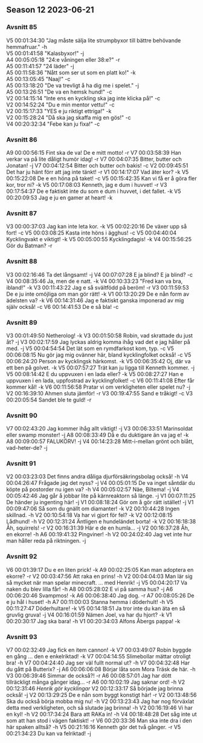 ## Season 12 2023-06-21  

### Avsnitt 85  
V5 00:01:34:30 "Jag måste sälja lite strumpbyxor till bättre behövande hemmafruar." -h  
V5 00:01:41:58 "Kalasbyxor!" -j  
A4 00:05:05:18 "24:e våningen eller 38:e?" -r  
A5 00:11:41:57 "24 läder" -j  
A5 00:11:58:36 "Nått som ser ut som en platt ko!" -k  
A5 00:13:05:45 "Naaj!" -c  
A5 00:13:18:20 "De va trevligt å ha dig me i spelet." -j  
A5 00:13:26:51 "De va en hemsk hund!" -c  
V2 00:14:15:14 "Inte ens en kyckling ska jag inte klicka på!" -c  
V2 00:14:52:24 "Du e min mentor vettu!" -c  
V2 00:15:17:33 "YES e ju riktigt ettriga!" -k  
V2 00:15:28:24 "Då ska jag skaffa mig en gös!" -c  
V4 00:20:32:34 "Febe kan ju fixa!" -c  

### Avsnitt 86
A9 00:00:56:15 Fint ska de va! De e mitt motto! -r 
V7 00:03:58:39 Han verkar va på lite dåligt humör idag! -r 
V7 00:04:07:35 Bitter, butter och Jonatan! -j 
V7 00:04:12:54 Bitter och butter och bakis! -c 
V2 00:09:45:51 Det har ju hänt förr att jag inte tänkt! -r 
V1 00:14:17:07 Vad äter kor? -k 
V5 00:15:22:08 De e en höna på taket! -c 
V5 00:15:42:35 Kan vi få er å göra fler kor, tror ni? -k 
V5 00:17:08:03 Kenneth, jag e dum i huvvet! -r 
V3 00:17:54:37 De e faktiskt inte du som e dum i huvvet, i det fallet. -k 
V5 00:20:09:53 Jag e ju en gamer at heart! -k 

### Avsnitt 87 
V3 00:00:37:03 Jag kan inte leta kor. -k 
V5 00:02:20:16 De växer upp så fort! -c 
V5 00:03:08:25 Kasta inte höns i ägghus! -c 
V5 00:04:40:04 Kycklingvakt e viktigt! -k 
V5 00:05:00:55 Kycklingdagis! -k 
V4 00:15:56:25 Gör du Batman? -r 

### Avsnitt 88 
V3 00:02:16:46 Ta det långsamt! -j 
V4 00:07:07:28 E ja blind? E ja blind? -c 
V4 00:08:35:46 Ja, men de e natt. -k 
V4 00:10:33:23 "Fred kan va bra, ibland!" -k 
V3 00:11:43:22 Jag e så svältfödd på beröm! -r 
V3 00:11:59:53 De e ju inte omöjliga om man gör rätt! -k 
V1 00:13:20:29 De e nån form av ädelsten va? -k 
V6 00:14:31:46 Jag e faktiskt ganska imponerad av mig själv också! -c 
V6 00:14:41:53 De e så bla! -c 

### Avsnitt 89 
V3 00:01:49:50 Netherolog! -k 
V3 00:01:50:58 Robin, vad skrattade du just åt? -j 
V3 00:02:17:59 Jag lyckas aldrig komma ihåg vad det e jag håller på med. -j 
V5 00:04:54:54 Det lät som en rymdfarkost kom, typ. -c 
V5 00:06:08:15 Nu gör jag mig ovänner här, bland kycklingfolket också! -c 
V5 00:06:24:20 Person av kycklingsk härkomst. -k 
V5 00:06:35:42 Oj, där va ett ben på golvet. -k 
V5 00:07:57:27 Trät kan ju ligga till Kenneth kommer. -j 
V5 00:08:14:42 E du uppvuxen i en lada eller? -k 
V5 00:08:27:27 Han e uppvuxen i en lada, uppfostrad av kycklingfolket! -c 
V6 00:11:41:08 Efter får kommer kål! -k 
V6 00:11:56:58 Pratar vi om verkligheten eller spelet nu? -j 
V2 00:16:39:10 Ahmen sluta jämför! -r 
V3 00:19:47:55 Sand e tråkigt! -c
V3 00:20:05:54 Sandet ble te guld! -r  

### Avsnitt 90 
V7 00:02:43:20 Jag kommer ihåg allt viktigt! -j 
V3 00:06:33:51 Marinsoldat eller swamp monster! -j 
A8 00:08:33:49 Då e du duktigare än va jag e! -k 
A8 00:09:00:57 FALUKÖRV! -j
V4 00:14:23:28 Mitt-i-mellan grönt och blått, vad-heter-de? -j 

### Avsnitt 91 
V2 00:03:23:03 Det finns andra dåliga djurförsäkringsbolag också! -h 
V4 00:04:26:47 Frågade jag det nyss? -j 
V4 00:05:01:15 De va inget såntdär du köpte på postorder nu igen va? -h 
V4 00:05:02:57 Näe, Biltema! -j 
V4 00:05:42:46 Jag går å jobbar lite på kärnreaktorn så länge. -j
V1 00:07:11:25 De händer ju ingenting här! -j 
V1 00:08:18:24 Gör om å gör rätt istället! -j 
V1 00:09:47:06 Så som du gnällt om diamanter! -k 
V2 00:10:44:28 Ingen skillnad. -h 
V2 00:10:54:18 Va har vi gjort för fel? -k 
V2 00:12:08:15 Lådhund! -h 
V2 00:12:31:24 Äntligen e hundeländet borta! -k
V2 00:16:18:38 Åh, squirrels! -r 
V2 00:16:31:39 Här e de en humla... -j 
V2 00:16:37:28 Åh, en ekorre! -h 
A6 00:19:41:32 Pingviner! -h 
V2 00:24:02:40 Jag vet inte hur man håller reda på riktningen. -j 

### Avsnitt 92 
V6 00:01:39:17 Du e en liten prick! -k 
A9 00:02:25:05 Kan man adoptera en ekorre? -r 
V2 00:03:47:56 Att raka en prins! -h 
V2 00:04:04:03 Man lär sig så mycket när man spelar minecraft. ... med Henrik! -j 
V5 00:04:20:17 Va naken du blev lilla får! -h 
A8 00:05:28:02 E vi på samma hus? -j 
A6 00:06:20:46 Svampmos! -k 
A6 00:06:38:40 Jag dog. -r 
A7 00:08:05:26 De e ju hål i huset! -h
A7 00:11:00:03 Stanna hemma i döderhult! -h 
V5 00:11:27:47 Döderhultare! -k 
V5 00:14:18:51 Ja tror inte du kan äta en så gruvlig gruva! -j 
V4 00:16:01:59 Nämen Joel, va har du hjort? -k 
V1 00:20:30:17 Jag ska bara! -h 
V1 00:20:34:03 Alfons Åbergs pappa! -k 

### Avsnitt 93 
V7 00:02:32:49 Jag fick en item cannon! -k 
V7 00:03:49:07 Robin byggde en gång ... den e enkelriktad! -k 
V7 00:04:14:55 Slimebollar mättar otroligt bra! -h 
V7 00:04:24:40 Jag ser väl fullt normal ut? -h 
V7 00:04:32:48 Har du gått på Butterix? -j 
A6 00:06:06:08 Börjar låta som Mora Träsk de här. -h 
V3 00:06:39:46 Simmar de också?! -r 
A6 00:08:57:01 Jag har dött tillräckligt många gånger idag... -r 
A6 00:10:02:19 Jag saknar ord! -h 
V2 00:12:31:46 *Henrik gör kycklingar* 
V2 00:12:33:17 Så började jag brinna också! -j 
V2 00:13:29:25 De e nån som byggt konstigt här! -r 
V2 00:13:48:56 Ska du också börja mobba mig nu! -h 
V2 00:13:23:43 Jag har nog förväxlat detta med verkligheten, och så slutade jag brinna! -h 
V2 00:16:19:46 Vi har en kyl! -h 
V2 00:17:34:24 Bara att RAKa in! -h 
V4 00:18:48:28 Det såg inte ut som att han stod i vägen faktiskt! -r 
V6 00:20:33:36 Man ska inte dra i den här spaken alltså? -h 
V5 00:21:16:16 Kenneth gör det två gånger. -r 
V5 00:21:34:23 Du kan va felriktad! -j 
